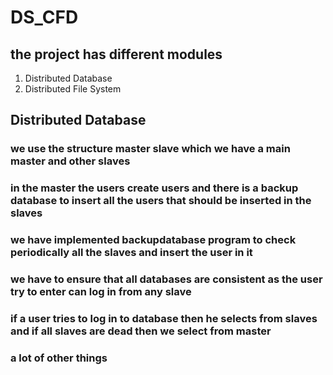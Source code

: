 # DS_CFD

## the project has different modules
 1. Distributed Database
 2. Distributed File System
 
 
## Distributed Database
### we use the structure master slave which we have a main master and other slaves
### in the master the users create users and there is a backup database to insert all the users that should be inserted in the slaves
### we have implemented backupdatabase program to check periodically all the slaves and insert the user in it
### we have to ensure that all databases are consistent as the user try to enter can log in from any slave 
### if a user tries to log in to database then he selects from slaves and if all slaves are dead then we select from master
### a lot of other things
